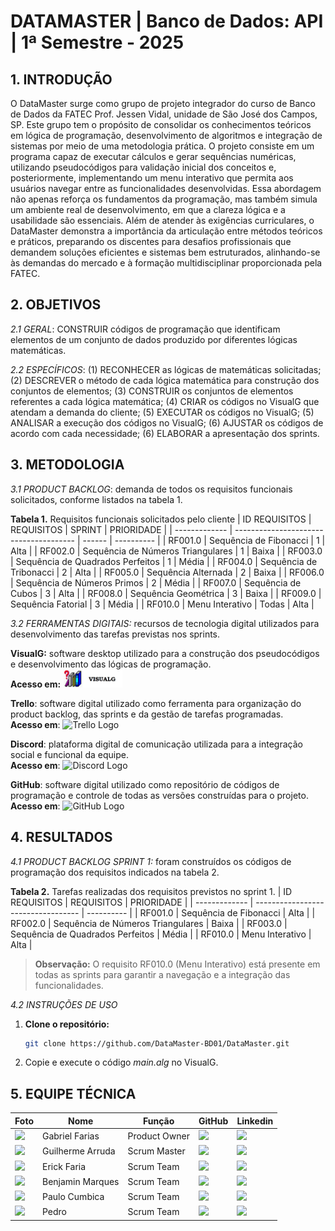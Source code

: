 # DATAMASTER | Banco de Dados: API | 1ª Semestre - 2025

## 1. INTRODUÇÃO
O DataMaster surge como grupo de projeto integrador do curso de Banco de Dados da FATEC Prof. Jessen Vidal, unidade de São José dos Campos, SP.  Este grupo tem o propósito de consolidar os conhecimentos teóricos em lógica de programação, desenvolvimento de algoritmos e integração de sistemas por meio de uma metodologia prática. O projeto consiste em um programa capaz de executar cálculos e gerar sequências numéricas, utilizando pseudocódigos para validação inicial dos conceitos e, posteriormente, implementando um menu interativo que permita aos usuários navegar entre as funcionalidades desenvolvidas. Essa abordagem não apenas reforça os fundamentos da programação, mas também simula um ambiente real de desenvolvimento, em que a clareza lógica e a usabilidade são essenciais. Além de atender às exigências curriculares, o DataMaster demonstra a importância da articulação entre métodos teóricos e práticos, preparando os discentes para desafios profissionais que demandem soluções eficientes e sistemas bem estruturados, alinhando-se às demandas do mercado e à formação multidisciplinar proporcionada pela FATEC.

## 2. OBJETIVOS
*2.1 GERAL*: CONSTRUIR códigos de programação que identificam elementos de um conjunto de dados produzido por diferentes lógicas matemáticas.

*2.2 ESPECÍFICOS*: (1) RECONHECER as lógicas de matemáticas solicitadas; (2) DESCREVER o método de cada lógica matemática para construção dos conjuntos de elementos; (3) CONSTRUIR os conjuntos de elementos referentes a cada lógica matemática; (4) CRIAR os códigos no VisualG que atendam a demanda do cliente; (5) EXECUTAR os códigos no VisualG; (5) ANALISAR a execução dos códigos no VisualG; (6) AJUSTAR os códigos de acordo com cada necessidade; (6) ELABORAR a apresentação dos sprints.

## 3. METODOLOGIA
*3.1 PRODUCT BACKLOG*: demanda de todos os requisitos funcionais solicitados, conforme listados na tabela 1.

**Tabela 1.** Requisitos funcionais solicitados pelo cliente
| ID REQUISITOS |               REQUISITOS               | SPRINT | PRIORIDADE |
| ------------- | -------------------------------------- | ------ | ---------- |
|    RF001.0    | Sequência de Fibonacci                 |   1    |    Alta    |
|    RF002.0    | Sequência de Números Triangulares      |   1    |    Baixa   |
|    RF003.0    | Sequência de Quadrados Perfeitos       |   1    |    Média   |
|    RF004.0    | Sequência de Tribonacci                |   2    |    Alta    |
|    RF005.0    | Sequência Alternada                    |   2    |    Baixa   |
|    RF006.0    | Sequência de Números Primos            |   2    |    Média   |
|    RF007.0    | Sequência de Cubos                     |   3    |    Alta    |
|    RF008.0    | Sequência Geométrica                   |   3    |    Baixa   |
|    RF009.0    | Sequência Fatorial                     |   3    |    Média   |
|    RF010.0    | Menu Interativo                        | Todas  |    Alta    |

*3.2 FERRAMENTAS DIGITAIS:* recursos de tecnologia digital utilizados para desenvolvimento das tarefas previstas nos sprints.

**VisualG:** software desktop utilizado para a construção dos pseudocódigos e desenvolvimento das lógicas de programação.  
**Acesso em:** <img src="src/img_team/Logo_VisualG.jpg" width="95px">  

**Trello**: software digital utilizado como ferramenta para organização do product backlog, das sprints e da gestão de tarefas programadas.  
**Acesso em**: ![Trello Logo](https://img.shields.io/badge/Trello-0052CC?style=for-the-badge&logo=trello&logoColor=white)  

**Discord**: plataforma digital de comunicação utilizada para a integração social e funcional da equipe.  
**Acesso em**: ![Discord Logo](https://img.shields.io/badge/Discord-7289DA?style=for-the-badge&logo=discord&logoColor=white)  

**GitHub**: software digital utilizado como repositório de códigos de programação e controle de todas as versões construídas para o projeto. 
**Acesso em**: ![GitHub Logo](https://img.shields.io/badge/GitHub-100000?style=for-the-badge&logo=github&logoColor=white)  

## 4. RESULTADOS
*4.1 PRODUCT BACKLOG SPRINT 1:* foram construídos os códigos de programação dos requisitos indicados na tabela 2.

**Tabela 2.** Tarefas realizadas dos requisitos previstos no sprint 1.
| ID REQUISITOS |              REQUISITOS            | PRIORIDADE |
| ------------- | ---------------------------------- | ---------- |
|    RF001.0    | Sequência de Fibonacci             |    Alta    |
|    RF002.0    | Sequência de Números Triangulares  |    Baixa   |
|    RF003.0    | Sequência de Quadrados Perfeitos   |    Média   |
|    RF010.0    | Menu Interativo                    |    Alta    |

> **Observação:** O requisito RF010.0 (Menu Interativo) está presente em todas as sprints para garantir a navegação e a integração das funcionalidades.
  
*4.2 INSTRUÇÕES DE USO*
1. **Clone o repositório:**
   ```bash
   git clone https://github.com/DataMaster-BD01/DataMaster.git
2. Copie e execute o código *main.alg* no VisualG.
   
## 5. EQUIPE TÉCNICA

| Foto                            | Nome               | Função          | GitHub                                                                                                                      | Linkedin                                                                                                                  |
| ------------------------------- | ------------------ | --------------- | --------------------------------------------------------------------------------------------------------------------------- | ------------------------------------------------------------------------------------------------------------------------- |
| <img src="src/img_team/Gabriel.jpg" width=50px> | Gabriel Farias     | Product Owner   | <a href="https://github.com/FariasTheProgrammer"><img src="https://img.shields.io/badge/GitHub-100000?style=for-the-badge&logo=github&logoColor=white"></a>     | <a href="https://www.linkedin.com/in/gabrielrodfarias/"><img src="https://img.shields.io/badge/LinkedIn-0077B5?style=for-the-badge&logo=linkedin&logoColor=white"></a> |
| <img src="src/img_team/Guilherme.jpg" width=50px> | Guilherme Arruda   | Scrum Master    | <a href="https://github.com/guiggaaz"><img src="https://img.shields.io/badge/GitHub-100000?style=for-the-badge&logo=github&logoColor=white"></a>     | <a href="linkedin.com/in/guilherme-almeida-de-arruda-368959332"><img src="https://img.shields.io/badge/LinkedIn-0077B5?style=for-the-badge&logo=linkedin&logoColor=white"></a> |
| <img src="src/img_team/Erick.jpg" width=50px>     | Erick Faria        | Scrum Team      | <a href="https://github.com/ErickvFaria"><img src="https://img.shields.io/badge/GitHub-100000?style=for-the-badge&logo=github&logoColor=white"></a> | <a href="https://www.linkedin.com/in/%C3%A9rick-vin%C3%ADcius-79193b253/"><img src="https://img.shields.io/badge/LinkedIn-0077B5?style=for-the-badge&logo=linkedin&logoColor=white"></a> |
| <img src="src/img_team/Benjamin.jpeg" width=50px>  | Benjamin Marques   | Scrum Team      | <a href="https://github.com/maarquueess"><img src="https://img.shields.io/badge/GitHub-100000?style=for-the-badge&logo=github&logoColor=white"></a>     | <a href="https://www.linkedin.com/in/benjamin-do-prado-marques-benedito-48a4bb359?trk=contact-info"><img src="https://img.shields.io/badge/LinkedIn-0077B5?style=for-the-badge&logo=linkedin&logoColor=white"></a> |
| <img src="src/img_team/Paulo.jpeg" width=50px>     | Paulo Cumbica      | Scrum Team      | <a href="https://github.com/cumbicaphs"><img src="https://img.shields.io/badge/GitHub-100000?style=for-the-badge&logo=github&logoColor=white"></a>     | <a href="https://www.linkedin.com/in/paulo-h-s-cumbica-ba64711b7/"><img src="https://img.shields.io/badge/LinkedIn-0077B5?style=for-the-badge&logo=linkedin&logoColor=white"></a> |
| <img src="src/img_team/Pedro.jpeg" width=50px>     | Pedro              | Scrum Team      | <a href="https://github.com/pedroquirino"><img src="https://img.shields.io/badge/GitHub-100000?style=for-the-badge&logo=github&logoColor=white"></a>     | <a href="https://www.linkedin.com/in/pedro-quirino-909aa8270/"><img src="https://img.shields.io/badge/LinkedIn-0077B5?style=for-the-badge&logo=linkedin&logoColor=white"></a> |

